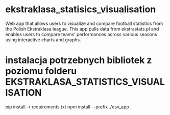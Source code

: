 # ekstraklasa_statisics_visualisation
 Web app that allows users to visualize and compare football statistics from the Polish Ekstraklasa league. This app pulls data from ekstrastats.pl and enables users to compare teams’ performances across various seasons using interactive charts and graphs.

# instalacja potrzebnych bibliotek z poziomu folderu EKSTRAKLASA_STATISTICS_VISUALISATION
pip install -r requirements.txt
npm install --prefix ./esv_app


